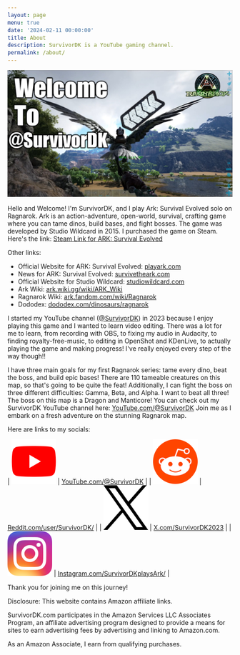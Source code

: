 ```yaml
---
layout: page
menu: true
date: '2024-02-11 00:00:00'
title: About
description: SurvivorDK is a YouTube gaming channel.
permalink: /about/
---
```


[![Welcome to @SurvivorDK](/assets/img/week-03/Welcome-04-Thumbnail.jpg)](https://www.youtube.com/@SurvivorDK)

Hello and Welcome! I'm SurvivorDK, and I play Ark: Survival Evolved solo on Ragnarok.  Ark is an action-adventure, open-world, survival, crafting game where you can tame dinos, build bases, and fight bosses.  The game was developed by Studio Wildcard in 2015.  I purchased the game on Steam.  Here's the link: [Steam Link for ARK: Survival Evolved](https://store.steampowered.com/app/346110/ARK_Survival_Evolved/)

Other links:
 - Official Website for ARK: Survival Evolved: [playark.com](https://playark.com/)
 - News for ARK: Survival Evolved: [survivetheark.com](https://survivetheark.com/)
 - Official Website for Studio Wildcard: [studiowildcard.com](https://www.studiowildcard.com/)
 - Ark Wiki: [ark.wiki.gg/wiki/ARK_Wiki](https://ark.wiki.gg/wiki/ARK_Wiki)
 - Ragnarok Wiki: [ark.fandom.com/wiki/Ragnarok](https://ark.fandom.com/wiki/Ragnarok)
 - Dododex: [dododex.com/dinosaurs/ragnarok](https://www.dododex.com/dinosaurs/ragnarok)

I started my YouTube channel ([@SurvivorDK](https://www.youtube.com/@SurvivorDK)) in 2023 because I enjoy playing this game and I wanted to learn video editing.  There was a lot for me to learn, from recording with OBS, to fixing my audio in Audacity, to finding royalty-free-music, to editing in OpenShot and KDenLive, to actually playing the game and making progress!  I've really enjoyed every step of the way though!!

I have three main goals for my first Ragnarok series: tame every dino, beat the boss, and build epic bases!  There are 110 tameable creatures on this map, so that's going to be quite the feat!  Additionally, I can fight the boss on three different difficulties: Gamma, Beta, and Alpha.  I want to beat all three! The boss on this map is a Dragon and Manticore!  You can check out my SurvivorDK YouTube channel here: [YouTube.com/@SurvivorDK](https://www.youtube.com/@SurvivorDK)  Join me as I embark on a fresh adventure on the stunning Ragnarok map.

Here are links to my socials:

| [![YouTube Logo](/assets/img/icons/YouTube.png)](https://www.youtube.com/@SurvivorDK) | [YouTube.com/@SurvivorDK](https://www.youtube.com/@SurvivorDK) |
| [![Reddit Logo](/assets/img/icons/Reddit.png)](https://www.reddit.com/user/SurvivorDK/) | [Reddit.com/user/SurvivorDK/](https://www.reddit.com/user/SurvivorDK/) |
| [![X Logo](/assets/img/icons/X.png)](https://x.com/SurvivorDK2023) | [X.com/SurvivorDK2023](https://x.com/SurvivorDK2023) |
| [![Instagram Logo](/assets/img/icons/Instagram.png)](https://www.instagram.com/survivordkplaysark/) | [Instagram.com/SurvivorDKplaysArk/](https://www.instagram.com/survivordkplaysark/) |

Thank you for joining me on this journey!

Disclosure: This website contains Amazon affiliate links.

SurvivorDK.com participates in the Amazon Services LLC Associates Program, an affiliate advertising program designed to provide a means for sites to earn advertising fees by advertising and linking to Amazon.com.

As an Amazon Associate, I earn from qualifying purchases.
